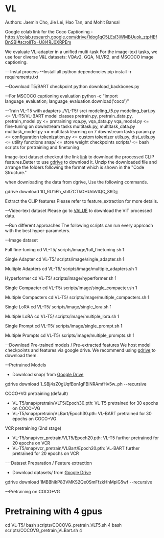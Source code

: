 # VL

Authors: Jaemin Cho, Jie Lei, Hao Tan, and Mohit Bansal

Google colab link for the Coco Captioning - https://colab.research.google.com/drive/1dog1qC5LEsl3IWMBUuok_ztpHEfDnSBI#scrollTo=U8l4RJ0XRPEm

We evaluate VL-adapter in a unified multi-task
For the image-text tasks, we use four diverse V&L datasets: VQAv2, GQA, NLVR2, and MSCOCO image captioning.

-- Instal process
--Install all python dependencies
pip install -r requirements.txt

--Download T5/BART checkpoint
python download_backbones.py

--For MSCOCO captioning evaluation 
python -c "import language_evaluation; language_evaluation.download('coco')"
     

--Train VL-T5 with adapters
./VL-T5/
 src/
modeling_t5.py modeling_bart.py                       <= VL-T5/VL-BART model classes
pretrain.py, pretrain_data.py, pretrain_model.py      <= pretraining
vqa.py, vqa_data.py vqa_model.py                      <= fine-tuning on downstream tasks 
multitask.py, multitask_data.py multiask_model.py     <= multitask learning on 7 downstream tasks
param.py                                              <= configuration
tokenization.py                                       <= custom tokenizer
utils.py, dist_utils.py                               <= utility functions
snap/                                                     <= store weight checkpoints
scripts/                                                  <= bash scripts for pretraining and finetuning


Image-text dataset
checkout the link [link](https://drive.google.com/file/d/1O_RU1iFh_sbItZCTkOHUrbVIQQ_89Djj/view?usp=sharing) to download the processed CLIP features.Better to use [gdrive](https://github.com/prasmussen/gdrive) to download it. Unzip the downloaded file and arrange the folders following the format which is shown in the "Code Structure."

when downloading the data from dgrive, Use the following commands.

gdrive download 1O_RU1iFh_sbItZCTkOHUrbVIQQ_89Djj


Extract the CLIP features
Please refer to feature_extraction for more details.

--Video-text dataset
Please go to [VALUE](https://github.com/VALUE-Leaderboard/DataRelease) to download the ViT processed data.

--Run different approaches
The following scripts can run every approach with the best hyper-parameters.

--Image dataset


Full fine-tuning
cd VL-T5/
 scripts/image/full_finetuning.sh 1

Single Adapter
cd VL-T5/
 scripts/image/single_adapter.sh 1

Multiple Adapters
cd VL-T5/
 scripts/image/multiple_adapters.sh 1

Hyperformer
cd VL-T5/
 scripts/image/hyperformer.sh 1

Single Compacter
cd VL-T5/
 scripts/image/single_compacter.sh 1

Multiple Compacters
cd VL-T5/
 scripts/image/multiple_compacters.sh 1

Single LoRA
cd VL-T5/
 scripts/image/single_lora.sh 1

Multiple LoRA
cd VL-T5/
 scripts/image/multiple_lora.sh 1

Single Prompt
cd VL-T5/
 scripts/image/single_prompt.sh 1

Multiple Prompts
cd VL-T5/
 scripts/image/multiple_prompts.sh 1


--Download Pre-trained models / Pre-extracted features
We host model checkpoints and features via google drive.
We recommend using [gdrive](https://github.com/prasmussen/gdrive) to download them.


--Pretrained Models
- Download snap/ from [Google Drive](https://drive.google.com/drive/folders/1_SBj4sZ0gUqfBon1gFBiNRAmfHv5w_ph?usp=sharing)

gdrive download 1_SBj4sZ0gUqfBon1gFBiNRAmfHv5w_ph --recursive


 COCO+VG pretraining (default)
* VL-T5/snap/pretrain/VLT5/Epoch30.pth: VL-T5 pretrained for 30 epochs on COCO+VG
* VL-T5/snap/pretrain/VLBart/Epoch30.pth: VL-BART pretrained for 30 epochs on COCO+VG

VCR pretraining (2nd stage)
* VL-T5/snap/vcr_pretrain/VLT5/Epoch20.pth: VL-T5 further pretrained for 20 epochs on VCR
* VL-T5/snap/vcr_pretrain/VLBart/Epoch20.pth: VL-BART further pretrained for 20 epochs on VCR

---Dataset Preparation / Feature extraction
- Download datasets/ from [Google Drive](https://drive.google.com/drive/folders/1MBBhlkP83VMKS2Qe0SmFfzkHhMpIG5wf?usp=sharing)

gdrive download 1MBBhlkP83VMKS2Qe0SmFfzkHhMpIG5wf --recursive


--Pretraining on COCO+VG

# Pretraining with 4 gpus
cd VL-T5/
bash scripts/COCOVG_pretrain_VLT5.sh 4
bash scripts/COCOVG_pretrain_VLBart.sh 4

